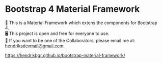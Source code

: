 # Bootstrap 4 Material Framework
🚀 This is a Material Framework which extens the components for Bootstrap 4. <br/>
🖥 This project is open and free for everyone to use. <br/>
📩 If you want to be one of the Collaborators, please email me at: hendriksdevmail@gmail.com

https://hendrikbgr.github.io/bootstrap-material-framework/
